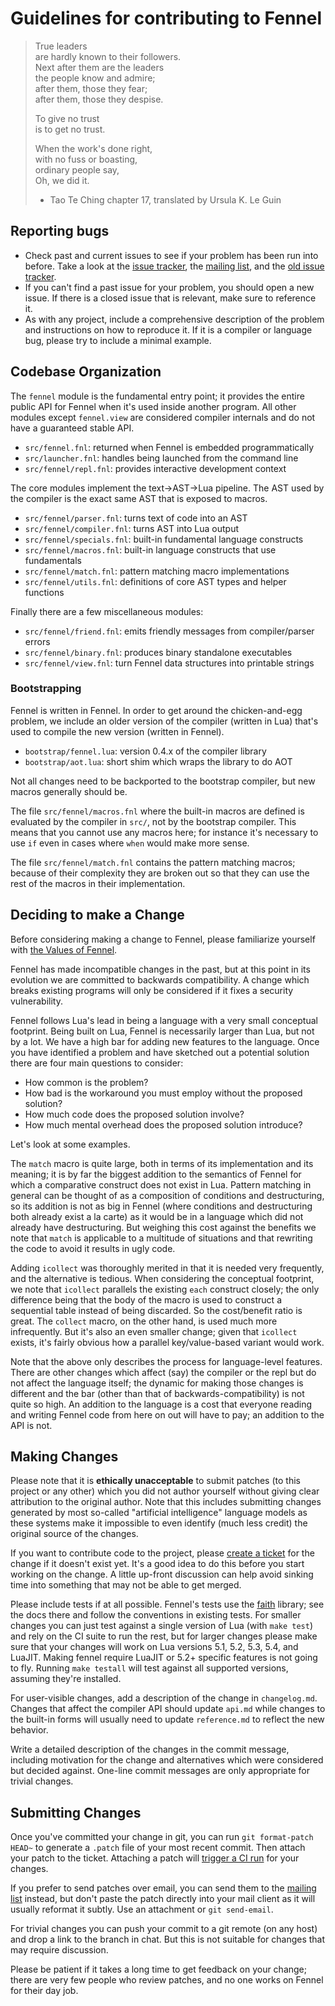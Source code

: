 # Guidelines for contributing to Fennel

> True leaders  
> are hardly known to their followers.  
> Next after them are the leaders  
> the people know and admire;  
> after them, those they fear;  
> after them, those they despise.  
>  
> To give no trust  
> is to get no trust.  
>  
> When the work's done right,  
> with no fuss or boasting,  
> ordinary people say,  
> Oh, we did it.  
>  
> - Tao Te Ching chapter 17, translated by Ursula K. Le Guin

## Reporting bugs

* Check past and current issues to see if your problem has been run into before.
  Take a look at the [issue tracker][3], the [mailing list][2], and
  the [old issue tracker][6].
* If you can't find a past issue for your problem, you should open a new issue.
  If there is a closed issue that is relevant, make sure to reference it.
* As with any project, include a comprehensive description of the problem and
  instructions on how to reproduce it. If it is a compiler or language bug,
  please try to include a minimal example.

## Codebase Organization

The `fennel` module is the fundamental entry point; it provides the entire
public API for Fennel when it's used inside another program. All other modules
except `fennel.view` are considered compiler internals and do not have a
guaranteed stable API.

* `src/fennel.fnl`: returned when Fennel is embedded programmatically
* `src/launcher.fnl`: handles being launched from the command line
* `src/fennel/repl.fnl`: provides interactive development context

The core modules implement the text->AST->Lua pipeline. The AST used
by the compiler is the exact same AST that is exposed to macros.

* `src/fennel/parser.fnl`: turns text of code into an AST
* `src/fennel/compiler.fnl`: turns AST into Lua output
* `src/fennel/specials.fnl`: built-in fundamental language constructs
* `src/fennel/macros.fnl`: built-in language constructs that use fundamentals
* `src/fennel/match.fnl`: pattern matching macro implementations
* `src/fennel/utils.fnl`: definitions of core AST types and helper functions

Finally there are a few miscellaneous modules:

* `src/fennel/friend.fnl`: emits friendly messages from compiler/parser errors
* `src/fennel/binary.fnl`: produces binary standalone executables
* `src/fennel/view.fnl`: turn Fennel data structures into printable strings

### Bootstrapping

Fennel is written in Fennel. In order to get around the chicken-and-egg
problem, we include an older version of the compiler (written in Lua)
that's used to compile the new version (written in Fennel).

* `bootstrap/fennel.lua`: version 0.4.x of the compiler library
* `bootstrap/aot.lua`: short shim which wraps the library to do AOT

Not all changes need to be backported to the bootstrap compiler, but
new macros generally should be.

The file `src/fennel/macros.fnl` where the built-in macros are defined
is evaluated by the compiler in `src/`, not by the bootstrap compiler.
This means that you cannot use any macros here; for instance it's
necessary to use `if` even in cases where `when` would make more sense.

The file `src/fennel/match.fnl` contains the pattern matching macros;
because of their complexity they are broken out so that they can use the rest
of the macros in their implementation.

## Deciding to make a Change

Before considering making a change to Fennel, please familiarize yourself
with [the Values of Fennel](values.md).

Fennel has made incompatible changes in the past, but at this point in its
evolution we are committed to backwards compatibility. A change which breaks
existing programs will only be considered if it fixes a security vulnerability.

Fennel follows Lua's lead in being a language with a very small conceptual
footprint. Being built on Lua, Fennel is necessarily larger than Lua, but not
by a lot. We have a high bar for adding new features to the language. Once you
have identified a problem and have sketched out a potential solution there are
four main questions to consider:

* How common is the problem?
* How bad is the workaround you must employ without the proposed solution?
* How much code does the proposed solution involve?
* How much mental overhead does the proposed solution introduce?

Let's look at some examples.

The `match` macro is quite large, both in terms of its implementation and its
meaning; it is by far the biggest addition to the semantics of Fennel for
which a comparative construct does not exist in Lua. Pattern matching in
general can be thought of as a composition of conditions and destructuring,
so its addition is not as big in Fennel (where conditions and destructuring
both already exist a la carte) as it would be in a language which did not
already have destructuring.  But weighing this cost against the benefits we note
that `match` is applicable to a multitude of situations and that rewriting
the code to avoid it results in ugly code.

Adding `icollect` was thoroughly merited in that it is needed very frequently,
and the alternative is tedious. When considering the conceptual footprint, we
note that `icollect` parallels the existing `each` construct closely; the
only difference being that the body of the macro is used to construct a
sequential table instead of being discarded. So the cost/benefit ratio is
great. The `collect` macro, on the other hand, is used much more
infrequently. But it's also an even smaller change; given that `icollect`
exists, it's fairly obvious how a parallel key/value-based variant would
work.

Note that the above only describes the process for language-level features.
There are other changes which affect (say) the compiler or the repl but do not
affect the language itself; the dynamic for making those changes is different
and the bar (other than that of backwards-compatibility) is not quite so high.
An addition to the language is a cost that everyone reading and writing Fennel
code from here on out will have to pay; an addition to the API is not.

## Making Changes

Please note that it is **ethically unacceptable** to submit patches (to this
project or any other) which you did not author yourself without giving clear
attribution to the original author. Note that this includes submitting changes
generated by most so-called "artificial intelligence" language models as these
systems make it impossible to even identify (much less credit) the original
source of the changes.

If you want to contribute code to the project, please [create a ticket][7] for
the change if it doesn't exist yet. It's a good idea to do this before you
start working on the change. A little up-front discussion can help avoid
sinking time into something that may not be able to get merged.

Please include tests if at all possible. Fennel's tests use the [faith][5]
library; see the docs there and follow the conventions in existing tests. For
smaller changes you can just test against a single version of Lua (with `make
test`) and rely on the CI suite to run the rest, but for larger changes please
make sure that your changes will work on Lua versions 5.1, 5.2, 5.3, 5.4, and
LuaJIT. Making fennel require LuaJIT or 5.2+ specific features is not going to
fly. Running `make testall` will test against all supported versions, assuming
they're installed.

For user-visible changes, add a description of the change in `changelog.md`.
Changes that affect the compiler API should update `api.md` while changes to
the built-in forms will usually need to update `reference.md` to reflect the
new behavior.

Write a detailed description of the changes in the commit message, including
motivation for the change and alternatives which were considered but decided
against. One-line commit messages are only appropriate for trivial changes.

## Submitting Changes

Once you've committed your change in git, you can run `git format-patch HEAD~`
to generate a `.patch` file of your most recent commit. Then attach your patch
to the ticket. Attaching a patch will [trigger a CI run][8] for your changes.

If you prefer to send patches over email, you can send them to the [mailing
list][4] instead, but don't paste the patch directly into your mail client as
it will usually reformat it subtly. Use an attachment or `git send-email`.

For trivial changes you can push your commit to a git remote (on any host)
and drop a link to the branch in chat. But this is not suitable for changes
that may require discussion.

Please be patient if it takes a long time to get feedback on your change;
there are very few people who review patches, and no one works on Fennel for
their day job.

[1]: https://git-send-email.io
[2]: https://lists.sr.ht/%7Etechnomancy/fennel
[3]: https://dev.fennel-lang.org/report/1
[4]: mailto:~technomancy/fennel@lists.sr.ht
[5]: https://git.sr.ht/~technomancy/faith
[6]: https://todo.sr.ht/~technomancy/fennel
[7]: https://dev.fennel-lang.org/newticket
[8]: https://builds.sr.ht/~technomancy/fennel
